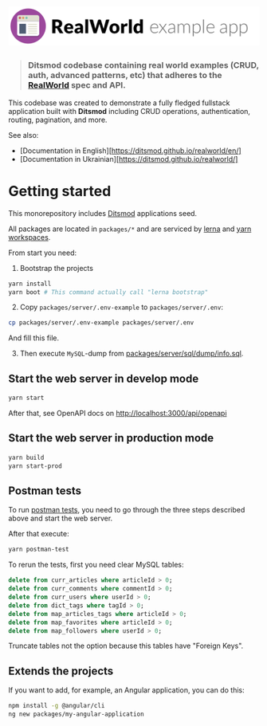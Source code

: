 # ![RealWorld Example App](logo.png)

> ### Ditsmod codebase containing real world examples (CRUD, auth, advanced patterns, etc) that adheres to the [RealWorld](https://github.com/gothinkster/realworld) spec and API.


This codebase was created to demonstrate a fully fledged fullstack application built with **Ditsmod** including CRUD operations, authentication, routing, pagination, and more.

See also:

- [Documentation in English][https://ditsmod.github.io/realworld/en/]
- [Documentation in Ukrainian][https://ditsmod.github.io/realworld/]

# Getting started

This monorepository includes [Ditsmod](https://ditsmod.github.io/en/docs/intro) applications seed.

All packages are located in `packages/*` and are serviced by [lerna](https://github.com/lerna/lerna) and [yarn workspaces](https://classic.yarnpkg.com/lang/en/docs/workspaces/).

From start you need:

1. Bootstrap the projects

```bash
yarn install
yarn boot # This command actually call "lerna bootstrap"
```

2. Copy `packages/server/.env-example` to `packages/server/.env`:

```bash
cp packages/server/.env-example packages/server/.env
```

And fill this file.

3. Then execute `MySQL`-dump from [packages/server/sql/dump/info.sql](./packages/server/sql/dump/info.sql).

## Start the web server in develop mode

```bash
yarn start
```

After that, see OpenAPI docs on [http://localhost:3000/api/openapi](http://localhost:3000/api/openapi)

## Start the web server in production mode

```bash
yarn build
yarn start-prod
```

## Postman tests

To run [postman tests](https://github.com/gothinkster/realworld/blob/main/api/Conduit.postman_collection.json),
you need to go through the three steps described above and start the web server.

After that execute:

```bash
yarn postman-test
```

To rerun the tests, first you need clear MySQL tables:

```sql
delete from curr_articles where articleId > 0;
delete from curr_comments where commentId > 0;
delete from curr_users where userId > 0;
delete from dict_tags where tagId > 0;
delete from map_articles_tags where articleId > 0;
delete from map_favorites where articleId > 0;
delete from map_followers where userId > 0;
```

Truncate tables not the option because this tables have "Foreign Keys".

## Extends the projects

If you want to add, for example, an Angular application, you can do this:

```bash
npm install -g @angular/cli
ng new packages/my-angular-application
```
